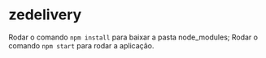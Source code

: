 # zedelivery

Rodar o comando ```npm install``` para baixar a pasta node_modules;
Rodar o comando ```npm start``` para rodar a aplicação.
